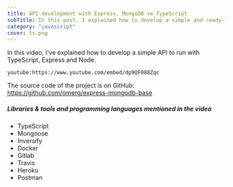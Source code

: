 ```yaml
---
title: API development with Express, MongoDB ve TypeScript
subTitle: In this post, I explained how to develop a simple and ready-to-run API application.
category: "javascript"
cover: ts.png
---
```


In this video, I've explained how to develop a simple API to run with TypeScript, Express and Node.

`youtube:https://www.youtube.com/embed/dp9QF088Zqc`

The source code of the project is on GitHub: https://github.com/omerg/express-mongodb-base

##### Libraries & tools and programming languages mentioned in the video

- TypeScript
- Mongoose
- Inversify
- Docker
- Gitlab
- Travis
- Heroku
- Postman
